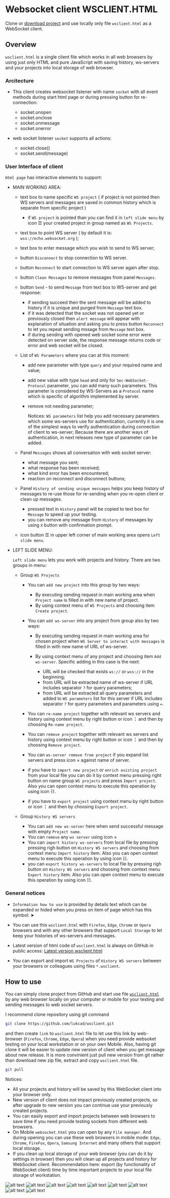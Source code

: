 # Websocket client WSCLIENT.HTML

Clone or [download project](https://github.com/lukcad/wsclient.git) and use locally only file `wsclient.html` as a WebSocket client.

## Overview

`wsclient.html` is a single client file which works in all web browsers by using just only HTML and pure JavaScript with saving history, ws-servers and your projects into local storage of web browser.

### Arcitecture

- This client creates websocket listener with name `socket` with all event methods during start html page or during pressing button for re-connection:

  - socket.onopen
  - socket.onclose
  - socket.onmessage
  - socket.onerror

- web socket listener `socket` supports all actions:

  - socket.close()
  - socket.send(message)

### User Interface of client

`Html page` has interactive elements to support:

- MAIN WORKING AREA:
  - text box to name specific `WS project` ( if project is not pointed then WS servers and messages are saved in common history which is separate from specific project )

    - if `WS project` is pointed than you can find it in `left slide menu` by icon &#9776; your created project in group named as `WS Projects`.

  - text box to point WS server ( by default it is: `wss://echo.websocket.org` );
  - text box to enter message which you wish to send to WS server;

  - button `Disconnect` to stop connection to WS server.
  - button `Reconnect` to start connection to WS server again after stop.
  - button `Clean Messages` to remove messages from panel `Messages`.
  - button `Send` - to send `Message` from text box to WS-server and get response:
    - if sending succeed then the sent message will be added to history if it is unique and purged from `Message` text box.
    - if it was detected that the socket was not opened yet or previously closed then `alert message` will appear with explanation of situation and asking you to press button `Reconnect` to let you repeat sending mssage from `Message` text box.
    - if during sending with opened web socket some error were detected on server side, the response message returns code or error and web socket will be closed.
  - List of `WS Parameters` where you can at this moment:
    - add new parameter with type `query` and your required name and value;
    - add new value with type `head` and only for `Sec-WebSocket-Protocol` parameter, you can add many such parameters. This parameter is considered by WS-Servers as a `Protocol` name which is specific of algorithm implemented by server.
    - remove not needing parameter;

      Notices: `WS parameters` list help you add necessary parameters which some ws-servers use for authentication, currently it is one of the simplest ways to verify authentication during connection of client to ws-server; Because there are another ways of authentication, in next releases new type of parameter can be added.

  - Panel `Messages` shows all conversation with web socket server:
    - what message you sent;
    - what response has been received;
    - what kind error has been encountered;
    - reaction on reconnect and disconnect buttons;

  - Panel `History of sending unique messages` helps you keep history of messages to re-use those for re-sending when you re-open client or clean up messages.
    - pressed text in `History` panel will be copied to text box for `Message` to speed up your testing.
    - you can remove any message from `History` of messages by using `X` button  with confirmation prompt.
  - icon button &#9776; in upper left corner of main working area opens `Left slide menu`.

- LEFT SLIDE MENU:

  `Left slide menu` lets you work with projects and history. There are two groups in menu:
  
  - Group `WS Projects`

    - You can `add new project` into this group by two ways:

      - By executing sending request in main working area when `Project name` is filled in with new name of project.
      - By using context menu of `WS Projects` and choosing item `Create project`.

    - You can `add ws-server` into any project from group also by two ways:

      - By executing sending request in main working area for chosen project when `WS Server to interact with messages` is filled in with new name of URL of ws-server.
      - By using context menu of any project and choosing item `Add ws-server`. Specific adding in this case is the next:

        - URL will be checked that exists `ws://` or `wss://` in the beginning;
        - from URL will be extracted name of ws-server if URL includes separator `?` for query parameters;
        - from URL will be extracted all query parameters and added to `WS parameters` list for this server if URL includes separator `?` for query parameters and parameters using `=`.

    - You can `re-name project` together with relevant ws servers and history using context menu by right button or icon &nbsp;&brvbar;&nbsp; and then by choosing `Re-name project`.
    - You can `remove project` together with relevant ws servers and history using context menu by right button or icon &nbsp;&brvbar;&nbsp; and then by choosing `Remove project`.
    - You can `ws-server remove from project` if you expand list servers and press icon &times; against name of server.
    - if you have to `import new project` or `enrich existing project` from your local file you can do it by context menu pressing right button on name group `WS projects` and press `Import project`. Also you can open context menu to execute this operation by using icon &#9783;.
    - if you have to `export project` using context menu by right button or icon &nbsp;&brvbar;&nbsp; and then by choosing `Export project`.

  - Group `History WS servers`

    - You can `add new ws-server` here when send successful message with empty `Project name`.
    - You can `remove` any `ws server` using icon &times;
    - You can `import history ws-servers` from local file by pressing pressing righ button on `History WS servers` and choosing from context menu `Import history` item. Also you can open context menu to execute this operation by using icon &#9783;.
    - you can `export history ws-servers` to local file by pressing righ button on `History WS servers` and choosing from context menu `Export history` item. Also you can open context menu to execute this operation by using icon &#9783;.

### General notices

- `Information how to use` is provided by details text which can be expanded or hided when you press on item of page which has this symbol: &#x27A4;

- You can use this `wsclient.html` with `Firefox`, `Edge`, `Chrome` or `Opera` browsers and with any other browsers that support `Local Storage` to let keep your histories of ws-servers and messages.

- Latest version of html code of `wsclient.html` is always on GitHub in public access: [Latest version wsclient.html](https://github.com/lukcad/wsclient/blob/main/wsclient.html)

- You can export and import `WS Projects` of `History WS servers` between your browsers or colleagues using files `*.wsclient`.

## How to use

You can simply clone project from GitHub and start use file [`wsclient.html`](wsclient.html) by any web browser locally on your computer or mobile for your testing and sending messages to web socket servers.

I recommend clone repository using git command

```bash
git clone https://github.com/lukcad/wsclient.git
```

and then create `link` to `wsclient.html` file to let use this link by web-browser (`Firefox`, `Chrome`, `Edge`, `Opera`) when you need provide websoket testing on your local workstation or on your own Mobile. Also, having git clone it will be easier to update new version of client when you get message about new release. It is more convinient just pull new version from git rather than download new zip file, extract and copy `wsclient.html` file.

```bash
git pull
```

Notices:

- All your projects and history will be saved by this WebSocket client into your browser only.
- New version of client does not impact previously created projects, so after upgrade to new version you can continue use your previously created projects.
- You can easily export and import projects between web browsers to save time if you need provide testing sockets from different web browsers.
- On Mobile `websocket.html` you can open by any `File manager`. And during opening you can use these web browsers in mobile mode: `Edge`, `Chrome`, `FireFox`, `Opera`, `Samsung Internet` and many others that support local storage.
- If you clean up local storage of your web browser (you can do it by settings in browser) then you will clean up all projects and history for WebSocket client. Recommendation here: export (by functionality of WebSocket client) time by time important projects to your local file storage of workstation.

![alt text](image.png)
![alt text](image-1.png)
![alt text](image-2.png)
![alt text](image-3.png)
![alt text](image-4.png)
![alt text](image-5.png)
![alt text](image-6.png)
![alt text](image-7.png)
![alt text](image-8.png)